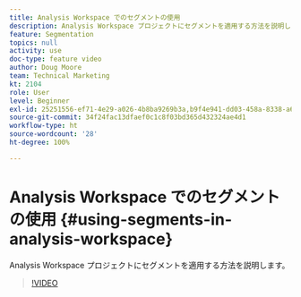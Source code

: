 ```yaml
---
title: Analysis Workspace でのセグメントの使用
description: Analysis Workspace プロジェクトにセグメントを適用する方法を説明します。
feature: Segmentation
topics: null
activity: use
doc-type: feature video
author: Doug Moore
team: Technical Marketing
kt: 2104
role: User
level: Beginner
exl-id: 25251556-ef71-4e29-a026-4b8ba9269b3a,b9f4e941-dd03-458a-8338-a6a19244e588
source-git-commit: 34f24fac13dfaef0c1c8f03bd365d432324ae4d1
workflow-type: ht
source-wordcount: '28'
ht-degree: 100%

---
```


# Analysis Workspace でのセグメントの使用 {#using-segments-in-analysis-workspace}

Analysis Workspace プロジェクトにセグメントを適用する方法を説明します。

>[!VIDEO](https://video.tv.adobe.com/v/23977/?quality=12)
